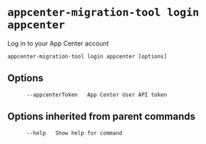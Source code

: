 # `appcenter-migration-tool login appcenter`

Log in to your App Center account

```plaintext
appcenter-migration-tool login appcenter [options]
```

## Options

```plaintext
      --appcenterToken   App Center User API token
```

## Options inherited from parent commands

```plaintext
      --help   Show help for command
```
